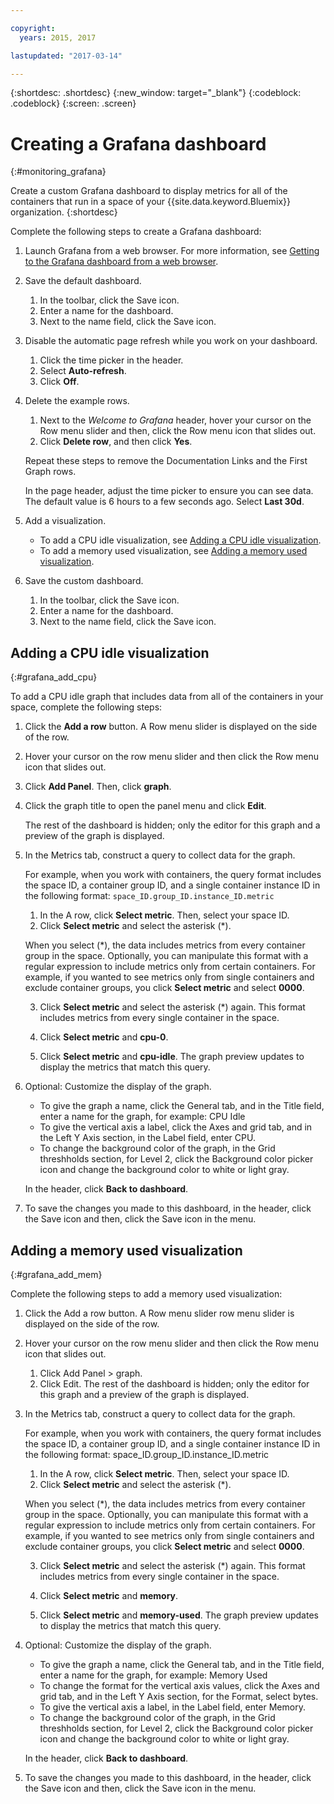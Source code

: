 ```yaml
---

copyright:
  years: 2015, 2017

lastupdated: "2017-03-14"

---
```



{:shortdesc: .shortdesc}
{:new_window: target="_blank"}
{:codeblock: .codeblock}
{:screen: .screen}

# Creating a Grafana dashboard
{:#monitoring_grafana}

Create a custom Grafana dashboard to display metrics for all of the containers that run in a space of your {{site.data.keyword.Bluemix}} organization.
{:shortdesc}

Complete the following steps to create a Grafana dashboard:

1. Launch Grafana from a web browser. For more information, see [Getting to the Grafana dashboard from a web browser](monitoring_analyzing_metrics_grafana.html#launch_grafana_from_browser).

2. Save the default dashboard.

    1. In the toolbar, click the Save icon.
    2. Enter a name for the dashboard.
    3. Next to the name field, click the Save icon.
   
3. Disable the automatic page refresh while you work on your dashboard. 

    1. Click the time picker in the header.
    2. Select **Auto-refresh**.
    3. Click **Off**.
 
 5. Delete the example rows.
 
     1. Next to the *Welcome to Grafana* header, hover your cursor on the Row menu slider and then, click the Row menu icon that slides out.
     2. Click **Delete row**, and then click **Yes**.
     
     Repeat these steps to remove the Documentation Links and the First Graph rows. 
     
     In the page header, adjust the time picker to ensure you can see data. The default value is 6 hours to a few seconds ago. Select **Last 30d**.
     
6. Add a visualization.

    * To add a CPU idle visualization, see [Adding a CPU idle visualization](monitoring_grafana.html#grafana_add_cpu).
    * To add a memory used visualization, see [Adding a memory used visualization](monitoring_grafana.html#grafana_add_mem).
        
7. Save the custom dashboard.

    1. In the toolbar, click the Save icon.
    2. Enter a name for the dashboard.
    3. Next to the name field, click the Save icon.
    

## Adding a CPU idle visualization
{:#grafana_add_cpu}

To add a CPU idle graph that includes data from all of the containers in your space, complete the following steps:

1. Click the **Add a row** button. A Row menu slider is displayed on the side of the row.
    
2. Hover your cursor on the row menu slider and then click the Row menu icon that slides out.

3. Click **Add Panel**. Then, click **graph**.

4. Click the graph title to open the panel menu and click **Edit**. 

    The rest of the dashboard is hidden; only the editor for this graph and a preview of the graph is displayed.
    
5. In the Metrics tab, construct a query to collect data for the graph. 

    For example, when you work with containers, the query format includes the space ID, a container group ID, and a single container instance ID in the following format: `space_ID.group_ID.instance_ID.metric`
        
    1. In the A row, click **Select metric**. Then, select your space ID.
    2. Click **Select metric** and select the asterisk (\*).
    
    When you select (\*), the data includes metrics from every container group in the space. Optionally, you can manipulate this format with a regular expression to include metrics only from certain containers. For example, if you wanted to see metrics only from single containers and exclude container groups, you click **Select metric** and select **0000**.
        
    3. Click **Select metric** and select the asterisk (\*) again. This format includes metrics from every single container in the space.
        
    4. Click **Select metric** and **cpu-0**.
        
    5. Click **Select metric** and **cpu-idle**. The graph preview updates to display the metrics that match this query.
    
6. Optional: Customize the display of the graph.
    
    * To give the graph a name, click the General tab, and in the Title field, enter a name for the graph, for example: CPU Idle
    * To give the vertical axis a label, click the Axes and grid tab, and in the Left Y Axis section, in the Label field, enter CPU.
    * To change the background color of the graph, in the Grid threshholds section, for Level 2, click the Background color picker icon and change the background color to white or light gray.
    
    In the header, click **Back to dashboard**.
    
7. To save the changes you made to this dashboard, in the header, click the Save icon and then, click the Save icon in the menu.


## Adding a memory used visualization
{:#grafana_add_mem}

Complete the following steps to add a memory used visualization:

1. Click the Add a row button. A Row menu slider row menu slider is displayed on the side of the row.
   
2. Hover your cursor on the row menu slider and then click the Row menu icon that slides out.

    1. Click Add Panel > graph.
    2. Click Edit. The rest of the dashboard is hidden; only the editor for this graph and a preview of the graph is displayed.
    
3. In the Metrics tab, construct a query to collect data for the graph. 

    For example, when you work with containers, the query format includes the space ID, a container group ID, and a single container instance ID in the following format: space_ID.group_ID.instance_ID.metric
        
    1. In the A row, click **Select metric**. Then, select your space ID.
    2. Click **Select metric** and select the asterisk (\*).
    
    When you select (\*), the data includes metrics from every container group in the space. Optionally, you can manipulate this format with a regular expression to include metrics only from certain containers. For example, if you wanted to see metrics only from single containers and exclude container groups, you click **Select metric** and select **0000**.
    
    3. Click **Select metric** and select the asterisk (\*) again. This format includes metrics from every single container in the space.
        
    4. Click **Select metric** and **memory**.
        
    5. Click **Select metric** and **memory-used**. The graph preview updates to display the metrics that match this query.
    
6. Optional: Customize the display of the graph.
    
    * To give the graph a name, click the General tab, and in the Title field, enter a name for the graph, for example: Memory Used
    *  To change the format for the vertical axis values, click the Axes and grid tab, and in the Left Y Axis section, for the Format, select bytes.
    * To give the vertical axis a label, in the Label field, enter Memory.
    * To change the background color of the graph, in the Grid threshholds section, for Level 2, click the Background color picker icon and change the background color to white or light gray.
    
    In the header, click **Back to dashboard**.

7. To save the changes you made to this dashboard, in the header, click the Save icon and then, click the Save icon in the menu.

